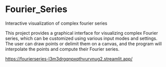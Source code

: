 # Fourier_Series
Interactive visualization of complex fourier series


This project provides a graphical interface for visualizing complex Fourier series, which can be customized using various input modes and settings. The user can draw points or delimit them on a canvas, and the program will interpolate the points and compute their Fourier series.



https://fourierseries-l3m3drgqnpxqthvurvnug2.streamlit.app/

